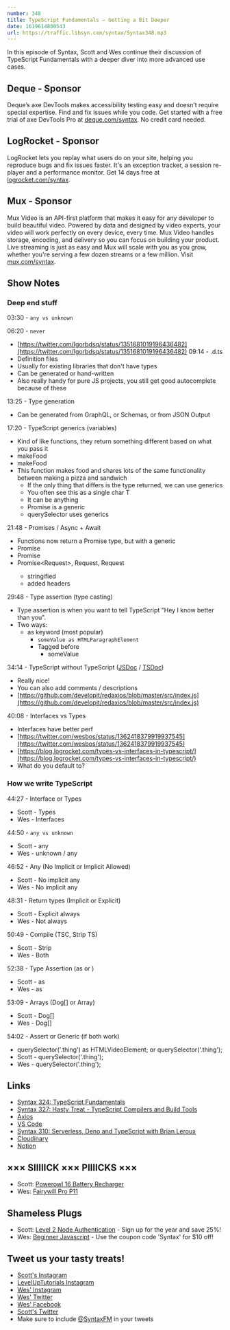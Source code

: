 ```yaml
---
number: 348
title: TypeScript Fundamentals — Getting a Bit Deeper
date: 1619614800543
url: https://traffic.libsyn.com/syntax/Syntax348.mp3
---
```


In this episode of Syntax, Scott and Wes continue their discussion of TypeScript Fundamentals with a deeper diver into more advanced use cases. 

## Deque - Sponsor
Deque’s axe DevTools makes accessibility testing easy and doesn’t require special expertise. Find and fix issues while you code. Get started with a free trial of axe DevTools Pro at [deque.com/syntax](https://www.deque.com/syntax). No credit card needed.

## LogRocket - Sponsor
LogRocket lets you replay what users do on your site, helping you reproduce bugs and fix issues faster. It's an exception tracker, a session re-player and a performance monitor. Get 14 days free at [logrocket.com/syntax](https://logrocket.com/syntax).

## Mux - Sponsor
Mux Video is an API-first platform that makes it easy for any developer to build beautiful video. Powered by data and designed by video experts, your video will work perfectly on every device, every time. Mux Video handles storage, encoding, and delivery so you can focus on building your product. Live streaming is just as easy and Mux will scale with you as you grow, whether you're serving a few dozen streams or a few million. Visit [mux.com/syntax](https://mux.com/syntax).

## Show Notes

### Deep end stuff
03:30 - `any vs unknown`

06:20 - `never`
* [https://twitter.com/Igorbdsq/status/1351681019196436482](https://twitter.com/Igorbdsq/status/1351681019196436482)
09:14 - .d.ts
* Definition files
* Usually for existing libraries that don't have types
* Can be generated or hand-written
* Also really handy for pure JS projects, you still get good autocomplete because of these

13:25 - Type generation
* Can be generated from GraphQL, or Schemas, or from JSON Output

17:20 - TypeScript generics (variables)
* Kind of like functions, they return something different based on what you pass it
* makeFood<Sandwich>
* makeFood<Pizza>
* This function makes food and shares lots of the same functionality between making a pizza and sandwich
  * If the only thing that differs is the type returned, we can use generics
  * You often see this as a single char T
  * It can be anything
  * Promise is a generic
  * querySelector uses generics

21:48 - Promises / Async + Await
  * Functions now return a Promise type, but with a generic
  * Promise<number>
  * Promise<Course>
  * Promise<Request<Order>>, Request<Customer>, Request<Product>
    * stringified
    * added headers

29:48 - Type assertion (type casting)
  * Type assertion is when you want to tell TypeScript "Hey I know better than you".
  * Two ways:
    * as keyword (most popular)
      * `someValue as HTMLParagraphElement`
      * Tagged before
        * <HTMLParagraphElement>someValue

34:14 - TypeScript without TypeScript ([JSDoc](https://jsdoc.app/) / [TSDoc](https://tsdoc.org/))
* Really nice!
* You can also add comments / descriptions
* [https://github.com/developit/redaxios/blob/master/src/index.js](https://github.com/developit/redaxios/blob/master/src/index.js)

40:08 - Interfaces vs Types
* Interfaces have better perf
* [https://twitter.com/wesbos/status/1362418379919937545](https://twitter.com/wesbos/status/1362418379919937545)
* [https://blog.logrocket.com/types-vs-interfaces-in-typescript/](https://blog.logrocket.com/types-vs-interfaces-in-typescript/)
* What do you default to?

### How we write TypeScript
44:27 - Interface or Types
  * Scott - Types
  * Wes - Interfaces

44:50 - `any vs unknown`
* Scott - any
* Wes - unknown / any

46:52 - Any (No Implicit or Implicit Allowed)
* Scott - No implicit any
* Wes - No implicit any

48:31 - Return types (Implicit or Explicit)
* Scott - Explicit always
* Wes - Not always

50:49 - Compile (TSC, Strip TS)
* Scott - Strip
* Wes - Both

52:38 - Type Assertion (as or <tag>)
* Scott - as
* Wes - as

53:09 - Arrays (Dog[] or Array<Dog>)
* Scott - Dog[]
* Wes - Dog[]

54:02 - Assert or Generic (if both work)
* querySelector('.thing') as HTMLVideoElement; or querySelector<HTMLVideoElement>('.thing');
* Scott - querySelector<HTMLVideoElement>('.thing');
* Wes - querySelector<HTMLVideoElement>('.thing');

## Links
* [Syntax 324: TypeScript Fundamentals](https://syntax.fm/show/324/typescript-fundamentals)
* [Syntax 327: Hasty Treat - TypeScript Compilers and Build Tools](https://syntax.fm/show/327/hasty-treat-typescript-compilers-and-build-tools)
* [Axios](https://www.npmjs.com/package/axios)
* [VS Code](https://code.visualstudio.com/)
* [Syntax 310: Serverless, Deno and TypeScript with Brian Leroux](https://syntax.fm/show/310/serverless-deno-and-typescript-with-brian-leroux)
* [Cloudinary](https://cloudinary.com/)
* [Notion](https://www.notion.so/)

## ××× SIIIIICK ××× PIIIICKS ×××
* Scott: [Powerowl 16 Battery Recharger](https://amzn.to/3u9DlUx)
* Wes: [Fairywill Pro P11](https://amzn.to/3cxKdFf) 

## Shameless Plugs
* Scott: [Level 2 Node Authentication](https://www.leveluptutorials.com/pro) - Sign up for the year and save 25%!
* Wes: [Beginner Javascript](https://beginnerjavascript.com/) - Use the coupon code 'Syntax' for $10 off!

## Tweet us your tasty treats!
* [Scott's Instagram](https://www.instagram.com/stolinski/)
* [LevelUpTutorials Instagram](https://www.instagram.com/LevelUpTutorials/)
* [Wes' Instagram](https://www.instagram.com/wesbos/)
* [Wes' Twitter](https://twitter.com/wesbos)
* [Wes' Facebook](https://www.facebook.com/wesbos.developer)
* [Scott's Twitter](https://twitter.com/stolinski)
* Make sure to include [@SyntaxFM](https://twitter.com/SyntaxFM) in your tweets